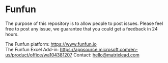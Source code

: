 # Funfun
The purpose of this repository is to allow people to post issues. 
Please feel free to post any issue, we guarantee that you could get a feedback in 24 hours.


The Funfun platform: https://www.funfun.io<br>
The Funfun Excel Add-in: https://appsource.microsoft.com/en-us/product/office/wa104381207
Contact: hello@matrixlead.com
